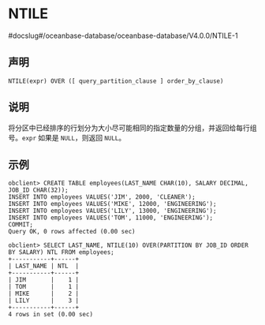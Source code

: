 NTILE 
==========================
#docslug#/oceanbase-database/oceanbase-database/V4.0.0/NTILE-1


声明 
-----------------------

```unknow
NTILE(expr) OVER ([ query_partition_clause ] order_by_clause)
```



说明 
-----------------------

将分区中已经排序的行划分为大小尽可能相同的指定数量的分组，并返回给每行组号。`expr` 如果是 `NULL`，则返回 `NULL`。

示例 
-----------------------

```unknow
obclient> CREATE TABLE employees(LAST_NAME CHAR(10), SALARY DECIMAL, JOB_ID CHAR(32));
INSERT INTO employees VALUES('JIM', 2000, 'CLEANER');
INSERT INTO employees VALUES('MIKE', 12000, 'ENGINEERING');
INSERT INTO employees VALUES('LILY', 13000, 'ENGINEERING');
INSERT INTO employees VALUES('TOM', 11000, 'ENGINEERING');
COMMIT;
Query OK, 0 rows affected (0.00 sec)

obclient> SELECT LAST_NAME, NTILE(10) OVER(PARTITION BY JOB_ID ORDER BY SALARY) NTL FROM employees;
+-----------+------+
| LAST_NAME | NTL  |
+-----------+------+
| JIM       |    1 |
| TOM       |    1 |
| MIKE      |    2 |
| LILY      |    3 |
+-----------+------+
4 rows in set (0.00 sec)
```


